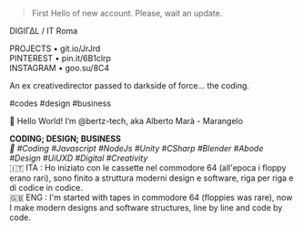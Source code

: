> First Hello of new account. Please, wait an update.

DIGIΓΔL / IT Roma

PROJECTS  • git.io/JrJrd<br>
PINTEREST • pin.it/6B1clrp<br>
INSTAGRAM • goo.su/8C4<br>

An ex creativedirector passed to darkside of force... the coding.

#codes #design #business 

👋 Hello World! I’m @bertz-tech, aka Alberto Marà - Marangelo

<b>CODING; DESIGN; BUSINESS</b><br>
<i>🚀 #Coding #Javascript #NodeJs #Unity #CSharp #Blender #Abode #Design #UiUXD #Digital #Creativity</i><br>
🇮🇹 ITA : Ho iniziato con le cassette nel commodore 64 (all'epoca i floppy erano rari), sono finito a struttura moderni design e software, riga per riga e di codice in codice.<br>
🇬🇧 ENG : I'm started with tapes in commodore 64 (floppies was rare), now I  make modern designs and software structures, line by line and code by code.


<!-- custom on https://github-readme-streak-stats.herokuapp.com/demo/
[![GitHub Streak](https://github-readme-streak-stats.herokuapp.com?user=bertz-tech&theme=react&hide_border=true&date_format=M%20j%5B%2C%20Y%5D)](https://git.io/streak-stats) -->
